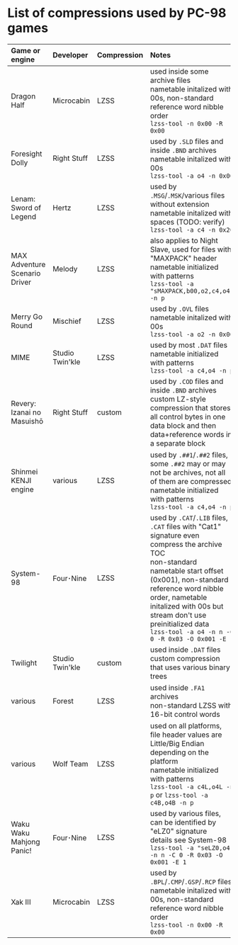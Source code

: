 # List of compressions used by PC-98 games

| Game or engine | Developer | Compression | Notes |
|:----------|:----------|:----------|:----------|
| Dragon Half | Microcabin | LZSS | used inside some archive files<br/>nametable initalized with 00s, non-standard reference word nibble order<br/>`lzss-tool -n 0x00 -R 0x00` |
| Foresight Dolly | Right Stuff | LZSS | used by `.SLD` files and inside `.BND` archives<br/>nametable initalized with 00s<br/>`lzss-tool -a o4 -n 0x00` |
| Lenam: Sword of Legend | Hertz | LZSS | used by `.MSG`/`.MSK`/various files without extension<br/>nametable initalized with spaces (TODO: verify)<br/>`lzss-tool -a c4 -n 0x20` |
| MAX Adventure Scenario Driver | Melody | LZSS | also applies to Night Slave, used for files with "MAXPACK" header<br/>nametable initialized with patterns<br/>`lzss-tool -a "sMAXPACK,b00,o2,c4,o4" -n p` |
| Merry Go Round | Mischief | LZSS | used by `.OVL` files<br/>nametable initalized with 00s<br/>`lzss-tool -a o2 -n 0x00` |
| MIME | Studio Twin'kle | LZSS | used by most `.DAT` files<br/>nametable initialized with patterns<br/>`lzss-tool -a c4,o4 -n p` |
| Revery: Izanai no Masuishō | Right Stuff | custom | used by `.COD` files and inside `.BND` archives<br/>custom LZ-style compression that stores all control bytes in one data block and then data+reference words in a separate block |
| Shinmei KENJI engine | various | LZSS | used by `.##1`/`.##2` files, some `.##2` may or may not be archives, not all of them are compressed<br/>nametable initialized with patterns<br/>`lzss-tool -a c4,o4 -n p` |
| System-98 | Four･Nine | LZSS | used by `.CAT`/`.LIB` files, `.CAT` files with "Cat1" signature even compress the archive TOC<br/>non-standard nametable start offset (0x001), non-standard reference word nibble order, nametable initalized with 00s but stream don't use preinitialized data<br/>`lzss-tool -a o4 -n n -C 0 -R 0x03 -O 0x001 -E 1` |
| Twilight | Studio Twin'kle | custom | used inside `.DAT` files<br/>custom compression that uses various binary trees |
| various | Forest | LZSS | used inside `.FA1` archives<br/>non-standard LZSS with 16-bit control words |
| various | Wolf Team | LZSS | used on all platforms, file header values are Little/Big Endian depending on the platform<br/>nametable initialized with patterns<br/>`lzss-tool -a c4L,o4L -n p` or `lzss-tool -a c4B,o4B -n p` |
| Waku Waku Mahjong Panic! | Four･Nine | LZSS | used by various files, can be identified by "eLZ0" signature<br/>details see System-98<br/>`lzss-tool -a "seLZ0,o4" -n n -C 0 -R 0x03 -O 0x001 -E 1` |
| Xak III | Microcabin | LZSS | used by `.BPL`/`.CMP`/`.GSP`/`.RCP` files<br/>nametable initalized with 00s, non-standard reference word nibble order<br/>`lzss-tool -n 0x00 -R 0x00` |
